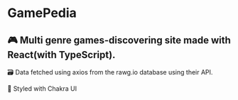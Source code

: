 # GamePedia
<h2>🎮 Multi genre games-discovering site made with React(with TypeScript).</h2>
<p>🗃 Data fetched using axios from the rawg.io database using their API.</p>
<p>🎨 Styled with Chakra UI</p>
